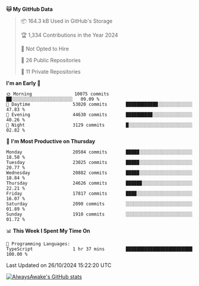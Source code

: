<!--START_SECTION:waka-->
**🐱 My GitHub Data** 

> 📦 164.3 kB Used in GitHub's Storage 
 > 
> 🏆 1,334 Contributions in the Year 2024
 > 
> 🚫 Not Opted to Hire
 > 
> 📜 26 Public Repositories 
 > 
> 🔑 11 Private Repositories 
 > 
**I'm an Early 🐤** 

```text
🌞 Morning                10075 commits       ██░░░░░░░░░░░░░░░░░░░░░░░   09.09 % 
🌆 Daytime                53020 commits       ████████████░░░░░░░░░░░░░   47.83 % 
🌃 Evening                44630 commits       ██████████░░░░░░░░░░░░░░░   40.26 % 
🌙 Night                  3129 commits        █░░░░░░░░░░░░░░░░░░░░░░░░   02.82 % 
```
📅 **I'm Most Productive on Thursday** 

```text
Monday                   20504 commits       █████░░░░░░░░░░░░░░░░░░░░   18.50 % 
Tuesday                  23025 commits       █████░░░░░░░░░░░░░░░░░░░░   20.77 % 
Wednesday                20882 commits       █████░░░░░░░░░░░░░░░░░░░░   18.84 % 
Thursday                 24626 commits       ██████░░░░░░░░░░░░░░░░░░░   22.21 % 
Friday                   17817 commits       ████░░░░░░░░░░░░░░░░░░░░░   16.07 % 
Saturday                 2090 commits        ░░░░░░░░░░░░░░░░░░░░░░░░░   01.89 % 
Sunday                   1910 commits        ░░░░░░░░░░░░░░░░░░░░░░░░░   01.72 % 
```


📊 **This Week I Spent My Time On** 

```text
💬 Programming Languages: 
TypeScript               1 hr 37 mins        █████████████████████████   100.00 % 
```


 Last Updated on 26/10/2024 15:22:20 UTC
<!--END_SECTION:waka-->

[![AlwaysAwake's GitHub stats](https://github-readme-stats.vercel.app/api?username=AlwaysAwake&show_icons=true&theme=github_dark&count_private=true)](https://github.com/AlwaysAwake/AlwaysAwake)
